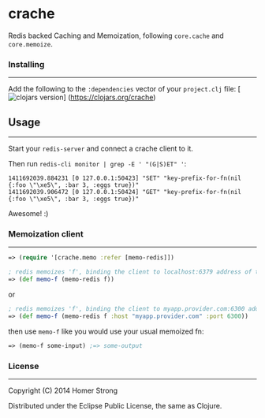 crache
==========
Redis backed Caching and Memoization, following `core.cache` and `core.memoize`.

### Installing
-------
Add the following to the `:dependencies` vector of your `project.clj` file:
[![clojars version](https://clojars.org/crache/latest-version.svg?raw=true)]
(https://clojars.org/crache)

## Usage
-------
Start your `redis-server` and connect a crache client to it. 

Then run `redis-cli monitor | grep -E ' "(G|S)ET" '`:
```
1411692039.884231 [0 127.0.0.1:50423] "SET" "key-prefix-for-fn(nil {:foo \"\xe5\", :bar 3, :eggs true})"
1411692039.906472 [0 127.0.0.1:50424] "GET" "key-prefix-for-fn(nil {:foo \"\xe5\", :bar 3, :eggs true})"
```
Awesome! :)

### Memoization client
-------
```clj
=> (require '[crache.memo :refer [memo-redis]])
```
```clj
; redis memoizes 'f', binding the client to localhost:6379 address of the redis server
=> (def memo-f (memo-redis f))
```
or
```clj
; redis memoizes 'f', binding the client to myapp.provider.com:6300 address of the redis server
=> (def memo-f (memo-redis f :host "myapp.provider.com" :port 6300))
```
then use `memo-f` like you would use your usual memoized fn:
```clj
=> (memo-f some-input) ;=> some-output
```

### License
-------
Copyright (C) 2014 Homer Strong

Distributed under the Eclipse Public License, the same as Clojure.
